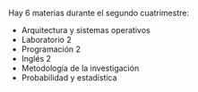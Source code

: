 Hay 6 materias durante el segundo cuatrimestre:
* Arquitectura y sistemas operativos
* Laboratorio 2
* Programación 2
* Inglés 2
* Metodología de la investigación
* Probabilidad y estadística
